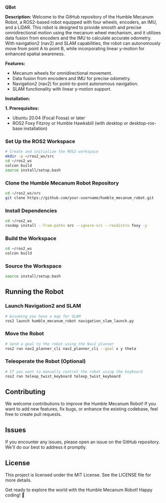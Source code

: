 **QBot**

**Description:**
Welcome to the GitHub repository of the Humble Mecanum Robot, a ROS2-based robot equipped with four wheels, encoders, an IMU, and a LiDAR. This robot is designed to provide smooth and precise omnidirectional motion using the mecanum wheel mechanism, and it utilizes data fusion from encoders and the IMU to calculate accurate odometry. With navigation2 (nav2) and SLAM capabilities, the robot can autonomously move from point A to point B, while incorporating linear y-motion for enhanced spatial awareness.

**Features:**
- Mecanum wheels for omnidirectional movement.
- Data fusion from encoders and IMU for precise odometry.
- Navigation2 (nav2) for point-to-point autonomous navigation.
- SLAM functionality with linear y-motion support.

**Installation:**

**1. Prerequisites:**
- Ubuntu 20.04 (Focal Fossa) or later
- ROS2 Foxy Fitzroy or Humble Hawksbill (with desktop or desktop-ros-base installation)

### Set Up the ROS2 Workspace
```bash
# Create and initialize the ROS2 workspace
mkdir -p ~/ros2_ws/src
cd ~/ros2_ws
colcon build
source install/setup.bash
```

### Clone the Humble Mecanum Robot Repository
```bash
cd ~/ros2_ws/src
git clone https://github.com/your-username/humble_mecanum_robot.git
```

### Install Dependencies
```bash
cd ~/ros2_ws
rosdep install --from-paths src --ignore-src --rosdistro foxy -y
```

### Build the Workspace
```bash
cd ~/ros2_ws
colcon build
```

### Source the Workspace
```bash
source install/setup.bash
```

## Running the Robot

### Launch Navigation2 and SLAM
```bash
# Assuming you have a map for SLAM
ros2 launch humble_mecanum_robot navigation_slam_launch.py
```

### Move the Robot
```bash
# Send a goal to the robot using the Nav2 planner
ros2 run nav2_planner_cli nav2_planner_cli --goal x y theta
```

### Teleoperate the Robot (Optional)
```bash
# If you want to manually control the robot using the keyboard
ros2 run teleop_twist_keyboard teleop_twist_keyboard
```

## Contributing
We welcome contributions to improve the Humble Mecanum Robot! If you want to add new features, fix bugs, or enhance the existing codebase, feel free to create pull requests.

## Issues
If you encounter any issues, please open an issue on the GitHub repository. We'll do our best to address it promptly.

## License
This project is licensed under the MIT License. See the LICENSE file for more details.

Get ready to explore the world with the Humble Mecanum Robot! Happy coding! 🚀
